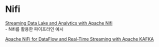 # Nifi

[Streaming Data Lake and Analytics with Apache Nifi](https://medium.com/digital-transformation-and-platform-engineering/streaming-data-lake-and-analytics-with-apache-nifi-c651700b56db)\
&#x20; \- Nifi를 활용한 파이프라인 예시

[Apache NiFi for DataFlow and Real-Time Streaming with Apache KAFKA](https://medium.com/big-apps-tech/apache-nifi-for-data-flow-and-real-time-streaming-1c2e128d190d)
